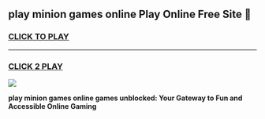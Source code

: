 
## play minion games online Play Online Free Site 👋
<h3>
<a href="https://download.freeplayer.one?title=play_minion_games_online&ref=21F">CLICK TO PLAY</a></h3>
<hr>

<h3>
<a href="https://download.freeplayer.one?title=play_minion_games_online&ref=21F">CLICK 2 PLAY</a>
  
</h3>

<a href="https://download.freeplayer.one?title=play_minion_games_online&ref=21F"><img src="https://cdnb.artstation.com/p/assets/images/images/032/539/853/original/anto-thomas-button-gif.gif"></a>


**play minion games online games unblocked: Your Gateway to Fun and Accessible Online Gaming**
